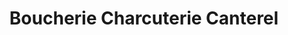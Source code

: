 ---
title: "Boucherie Charcuterie Canterel"
url: /saint-valery-en-caux/boucherie-charcuterie-canterel/
shop: Metzgerei
---